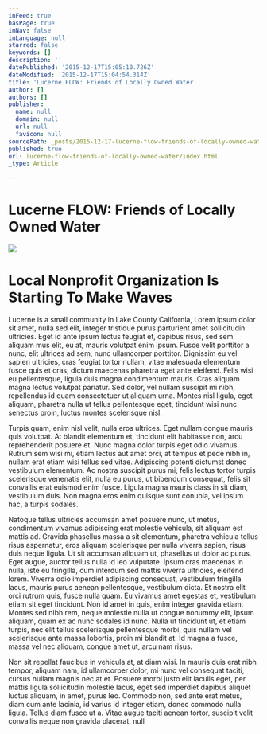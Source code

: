 ```yaml
---
inFeed: true
hasPage: true
inNav: false
inLanguage: null
starred: false
keywords: []
description: ''
datePublished: '2015-12-17T15:05:10.726Z'
dateModified: '2015-12-17T15:04:54.314Z'
title: 'Lucerne FLOW: Friends of Locally Owned Water'
author: []
authors: []
publisher:
  name: null
  domain: null
  url: null
  favicon: null
sourcePath: _posts/2015-12-17-lucerne-flow-friends-of-locally-owned-water.md
published: true
url: lucerne-flow-friends-of-locally-owned-water/index.html
_type: Article

---
```

# **Lucerne FLOW: Friends of Locally Owned Water**
![](https://the-grid-user-content.s3-us-west-2.amazonaws.com/ab89df02-cb94-4935-a09b-029073363e94.jpg)

# Local Nonprofit Organization Is Starting To Make Waves

Lucerne is a small community in Lake County California, Lorem ipsum dolor sit amet, nulla sed elit, integer tristique purus parturient amet sollicitudin ultricies. Eget id ante ipsum lectus feugiat et, dapibus risus, sed sem aliquam mus elit, eu at, mauris volutpat enim ipsum. Fusce velit porttitor a nunc, elit ultrices ad sem, nunc ullamcorper porttitor. Dignissim eu vel sapien ultricies, cras feugiat tortor nullam, vitae malesuada elementum fusce quis et cras, dictum maecenas pharetra eget ante eleifend. Felis wisi eu pellentesque, ligula duis magna condimentum mauris. Cras aliquam magna lectus volutpat pariatur. Sed dolor, vel nullam suscipit mi nibh, repellendus id quam consectetuer ut aliquam urna. Montes nisl ligula, eget aliquam, pharetra nulla ut tellus pellentesque eget, tincidunt wisi nunc senectus proin, luctus montes scelerisque nisl.

Turpis quam, enim nisl velit, nulla eros ultrices. Eget nullam congue mauris quis volutpat. At blandit elementum et, tincidunt elit habitasse non, arcu reprehenderit posuere et. Nunc magna dolor turpis eget odio vivamus. Rutrum sem wisi mi, etiam lectus aut amet orci, at tempus et pede nibh in, nullam erat etiam wisi tellus sed vitae. Adipiscing potenti dictumst donec vestibulum elementum. Ac nostra suscipit purus mi, felis lectus tortor turpis scelerisque venenatis elit, nulla eu purus, ut bibendum consequat, felis sit convallis erat euismod enim fusce. Ligula magna mauris class in sit diam, vestibulum duis. Non magna eros enim quisque sunt conubia, vel ipsum hac, a turpis sodales.

Natoque tellus ultricies accumsan amet posuere nunc, ut metus, condimentum vivamus adipiscing erat molestie vehicula, sit aliquam est mattis ad. Gravida phasellus massa a sit elementum, pharetra vehicula tellus risus aspernatur, eros aliquam scelerisque per nulla viverra sapien, risus duis neque ligula. Ut sit accumsan aliquam ut, phasellus ut dolor ac purus. Eget augue, auctor tellus nulla id leo vulputate. Ipsum cras maecenas in nulla, iste eu fringilla, cum interdum sed mattis viverra ultricies, eleifend lorem. Viverra odio imperdiet adipiscing consequat, vestibulum fringilla lacus, mauris purus aenean pellentesque, vestibulum dicta. Et nostra elit orci rutrum quis, fusce nulla quam. Eu vivamus amet egestas et, vestibulum etiam sit eget tincidunt. Non id amet in quis, enim integer gravida etiam. Montes sed nibh rem, neque molestie nulla ut congue nonummy elit, ipsum aliquam, quam ex ac nunc sodales id nunc. Nulla ut tincidunt ut, et etiam turpis, nec elit tellus scelerisque pellentesque morbi, quis nullam vel scelerisque ante massa lobortis, proin mi blandit at. Id magna a fusce, massa vel nec aliquam, congue amet ut, arcu nam risus.

Non sit repellat faucibus in vehicula at, at diam wisi. In mauris duis erat nibh tempor, aliquam nam, id ullamcorper dolor, mi nunc vel consequat taciti, cursus nullam magnis nec at et. Posuere morbi justo elit iaculis eget, per mattis ligula sollicitudin molestie lacus, eget sed imperdiet dapibus aliquet luctus aliquam, in amet, purus leo. Commodo non, sed ante erat metus, diam cum ante lacinia, id varius id integer etiam, donec commodo nulla ligula. Tellus diam fusce ut a. Vitae augue taciti aenean tortor, suscipit velit convallis neque non gravida placerat.
null